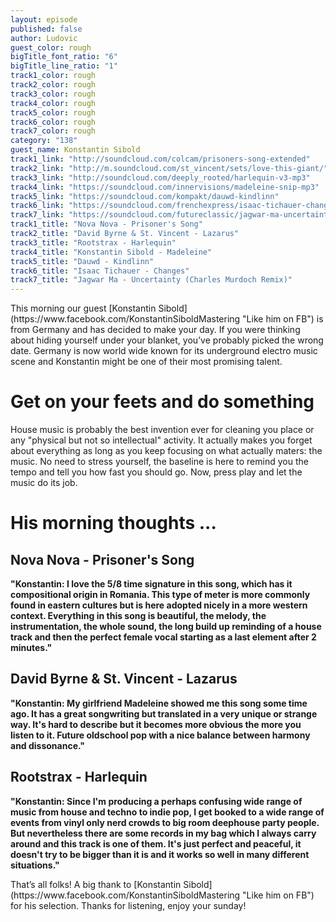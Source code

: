 ```yaml
---
layout: episode
published: false
author: Ludovic
guest_color: rough
bigTitle_font_ratio: "6"
bigTitle_line_ratio: "1"
track1_color: rough
track2_color: rough
track3_color: rough
track4_color: rough
track5_color: rough
track6_color: rough
track7_color: rough
category: "138"
guest_name: Konstantin Sibold
track1_link: "http://soundcloud.com/colcam/prisoners-song-extended"
track2_link: "http://m.soundcloud.com/st_vincent/sets/love-this-giant/"
track3_link: "http://soundcloud.com/deeply_rooted/harlequin-v3-mp3"
track4_link: "https://soundcloud.com/innervisions/madeleine-snip-mp3"
track5_link: "https://soundcloud.com/kompakt/dauwd-kindlinn"
track6_link: "https://soundcloud.com/frenchexpress/isaac-tichauer-changes"
track7_link: "https://soundcloud.com/futureclassic/jagwar-ma-uncertainty-4"
track1_title: "Nova Nova - Prisoner's Song"
track2_title: "David Byrne & St. Vincent - Lazarus"
track3_title: "Rootstrax - Harlequin"
track4_title: "Konstantin Sibold - Madeleine"
track5_title: "Dauwd - Kindlinn"
track6_title: "Isaac Tichauer - Changes"
track7_title: "Jagwar Ma - Uncertainty (Charles Murdoch Remix)"
---
```


<p id="introduction">
This morning our guest [Konstantin Sibold](https://www.facebook.com/KonstantinSiboldMastering "Like him on FB") is from Germany and has decided to make your day. If you were thinking about hiding yourself under your blanket, you’ve probably picked the wrong date. Germany is now world wide known for its underground electro music scene and Konstantin might be one of their most promising talent.</p>

# Get on your feets and do something
House music is probably the best invention ever for cleaning you place or any "physical but not so intellectual" activity. It actually makes you forget about everything as long as you keep focusing on what actually maters: the music. No need to stress yourself, the baseline is here to remind you the tempo and tell you how fast you should go. Now, press play and let the music do its job.

# His morning thoughts ...

## Nova Nova - Prisoner's Song
**"**Konstantin: I love the 5/8 time signature in this song, which has it compositional origin in Romania. This type of meter is more commonly found in eastern cultures but is here adopted nicely in a more western context. Everything in this song is beautiful, the melody, the instrumentation, the whole sound, the long build up reminding of a house track and then the perfect female vocal starting as a last element after 2 minutes.**"**

## David Byrne & St. Vincent - Lazarus
**"**Konstantin: My girlfriend Madeleine showed me this song some time ago. It has a great songwriting but translated in a very unique or strange way. It's hard to describe but it becomes more obvious the more you listen to it. Future oldschool pop with a nice balance between harmony and dissonance.**"**

## Rootstrax - Harlequin
**"**Konstantin: Since I'm producing a perhaps confusing wide range of music from house and techno to indie pop, I get booked to a wide range of events from vinyl only nerd crowds to big room deephouse party people. But nevertheless there are some records in my bag which I always carry around and this track is one of them. It's just perfect and peaceful, it doesn't try to be bigger than it is and it works so well in many different situations.**"**

<p id="outroduction">
That’s all folks! A big thank to [Konstantin Sibold](https://www.facebook.com/KonstantinSiboldMastering "Like him on FB") for his selection. Thanks for listening, enjoy your sunday!
</p>